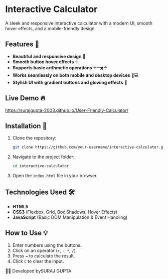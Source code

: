# Interactive Calculator

A sleek and responsive interactive calculator with a modern UI, smooth hover effects, and a mobile-friendly design.

## Features 🚀
- **Beautiful and responsive design** 🌟
- **Smooth button hover effects** ✨
- **Supports basic arithmetic operations** ➕➖✖️➗
- **Works seamlessly on both mobile and desktop devices** 📱💻
- **Stylish UI with gradient buttons and glowing effects** 🎨

## Live Demo 🔥
https://surajgupta-2003.github.io/User-Friendly-Calculator/

## Installation 📂
1. Clone the repository:
   ```bash
   git clone https://github.com/your-username/interactive-calculator.git
   ```
2. Navigate to the project folder:
   ```bash
   cd interactive-calculator
   ```
3. Open the `index.html` file in your browser.

## Technologies Used 🛠
- **HTML5**
- **CSS3** (Flexbox, Grid, Box Shadows, Hover Effects)
- **JavaScript** (Basic DOM Manipulation & Event Handling)

## How to Use 💡
1. Enter numbers using the buttons.
2. Click on an operator (`+`, `-`, `*`, `/`).
3. Press `=` to calculate the result.
4. Click `C` to clear the input.

👨‍💻 Developed bySURAJ GUPTA

